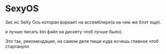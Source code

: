 # SexyOS

Зис ис SeXy Oсь которая воркает на ассемблере(а на чем же блэт еще).

и лучше писать bin файл на дискету чтоб лучше было).

Это так, рекомендация, на самом деле пиши куда хочешь главное чтоб стартануло

